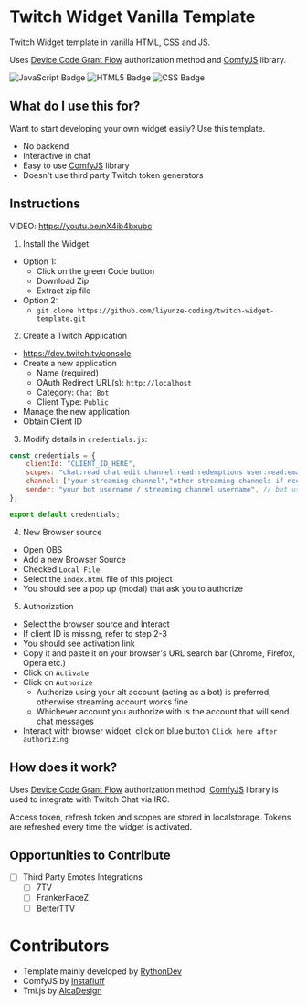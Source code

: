 # Twitch Widget Vanilla Template

Twitch Widget template in vanilla HTML, CSS and JS. 

Uses [Device Code Grant Flow](https://dev.twitch.tv/docs/authentication/getting-tokens-oauth/#device-code-grant-flow) authorization method and [ComfyJS](https://github.com/instafluff/comfyjs) library.

![JavaScript Badge](https://img.shields.io/badge/JavaScript-F7DF1E?logo=javascript&logoColor=000&style=for-the-badge)
![HTML5 Badge](https://img.shields.io/badge/HTML5-E34F26?logo=html5&logoColor=fff&style=for-the-badge)
![CSS Badge](https://img.shields.io/badge/CSS-639?logo=css&logoColor=fff&style=for-the-badge)

## What do I use this for?

Want to start developing your own widget easily? Use this template.

- No backend
- Interactive in chat
- Easy to use [ComfyJS](https://github.com/instafluff/comfyjs) library
- Doesn't use third party Twitch token generators

## Instructions

VIDEO: https://youtu.be/nX4ib4bxubc

1. Install the Widget

- Option 1:
  - Click on the green Code button
  - Download Zip
  - Extract zip file
- Option 2:
  - `git clone https://github.com/liyunze-coding/twitch-widget-template.git`

2. Create a Twitch Application

  - https://dev.twitch.tv/console
  - Create a new application
    - Name (required)
    - OAuth Redirect URL(s): `http://localhost`
    - Category: `Chat Bot`
    - Client Type: `Public`
  - Manage the new application
  - Obtain Client ID

3. Modify details in `credentials.js`:

```js
const credentials = {
	clientId: "CLIENT_ID_HERE",
	scopes: "chat:read chat:edit channel:read:redemptions user:read:email",
	channel: ["your streaming channel","other streaming channels if needed"], // your main channel
	sender: "your bot username / streaming channel username", // bot username
};

export default credentials;
```

4. New Browser source
  - Open OBS
  - Add a new Browser Source
  - Checked `Local File`
  - Select the `index.html` file of this project
  - You should see a pop up (modal) that ask you to authorize

5. Authorization
  - Select the browser source and Interact
  - If client ID is missing, refer to step 2-3
  - You should see activation link
  - Copy it and paste it on your browser's URL search bar (Chrome, Firefox, Opera etc.)
  - Click on `Activate`
  - Click on `Authorize`
    - Authorize using your alt account (acting as a bot) is preferred, otherwise streaming account works fine
    - Whichever account you authorize with is the account that will send chat messages
  - Interact with browser widget, click on blue button `Click here after authorizing`

## How does it work?

Uses [Device Code Grant Flow](https://dev.twitch.tv/docs/authentication/getting-tokens-oauth/#device-code-grant-flow) authorization method, [ComfyJS](https://github.com/instafluff/comfyjs) library is used to integrate with Twitch Chat via IRC.

Access token, refresh token and scopes are stored in localstorage. Tokens are refreshed every time the widget is activated.

## Opportunities to Contribute

- [ ] Third Party Emotes Integrations
  - [ ] 7TV
  - [ ] FrankerFaceZ
  - [ ] BetterTTV

# Contributors

- Template mainly developed by [RythonDev](https://twitch.tv/RythonDev)
- ComfyJS by [Instafluff](https://github.com/instafluff/comfyjs)
- Tmi.js by [AlcaDesign](https://github.com/AlcaDesign)